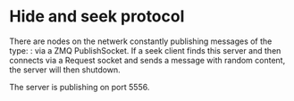 Hide and seek protocol
====

There are nodes on the netwerk constantly publishing messages of the type: <ipaddress>:<port> via a ZMQ PublishSocket. If a seek client finds this server and then connects via a Request socket and sends a message with random content, the server will then shutdown.

The server is publishing on port 5556.